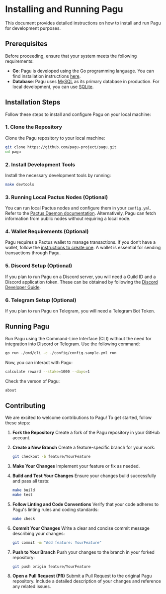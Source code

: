 # Installing and Running Pagu

This document provides detailed instructions on how to install and run Pagu for development purposes.

## Prerequisites

Before proceeding, ensure that your system meets the following requirements:

- **Go**: Pagu is developed using the Go programming language.
  You can find installation instructions [here](https://go.dev/doc/install).
- **Database**: Pagu uses [MySQL](https://dev.mysql.com/downloads/workbench/) as its primary database in production.
  For local development, you can use [SQLite](https://www.sqlite.org/).

## Installation Steps

Follow these steps to install and configure Pagu on your local machine:

### 1. Clone the Repository

Clone the Pagu repository to your local machine:

```bash
git clone https://github.com/pagu-project/pagu.git
cd pagu
```

### 2. Install Development Tools

Install the necessary development tools by running:

```bash
make devtools
```

### 3. Running Local Pactus Nodes (Optional)

You can run local Pactus nodes and configure them in your `config.yml`.
Refer to the [Pactus Daemon documentation](https://docs.pactus.org/get-started/pactus-daemon/).
Alternatively, Pagu can fetch information from public nodes without requiring a local node.

### 4. Wallet Requirements (Optional)

Pagu requires a Pactus wallet to manage transactions.
If you don’t have a wallet, follow the [instructions to create one](https://docs.pactus.org/tutorials/pactus-wallet/#create-a-wallet).
A wallet is essential for sending transactions through Pagu.

### 5. Discord Setup (Optional)

If you plan to run Pagu on a Discord server, you will need a Guild ID and a Discord application token.
These can be obtained by following the [Discord Developer Guide](https://discord.com/developers/docs/quick-start/getting-started).

### 6. Telegram Setup (Optional)

If you plan to run Pagu on Telegram, you will need a Telegram Bot Token.


## Running Pagu

Run Pagu using the Command-Line Interface (CLI) without the need for integration into Discord or Telegram.
Use the following command:

```bash
go run ./cmd/cli -c ./config/config.sample.yml run
```

Now, you can interact with Pagu:

```bash
calculate reward --stake=1000 --days=1
```

Check the verson of Pagu:

```bash
about 
```

## Contributing

We are excited to welcome contributions to Pagu! To get started, follow these steps:

1. **Fork the Repository**
   Create a fork of the Pagu repository in your GitHub account.

2. **Create a New Branch**
   Create a feature-specific branch for your work:

   ```bash
   git checkout -b feature/YourFeature
   ```

3. **Make Your Changes**
   Implement your feature or fix as needed.

4. **Build and Test Your Changes**
   Ensure your changes build successfully and pass all tests:

   ```bash
   make build
   make test
   ```

5. **Follow Linting and Code Conventions**
   Verify that your code adheres to Pagu's linting rules and coding standards:

   ```bash
   make check
   ```

6. **Commit Your Changes**
   Write a clear and concise commit message describing your changes:

   ```bash
   git commit -m "Add feature: YourFeature"
   ```

7. **Push to Your Branch**
   Push your changes to the branch in your forked repository:

   ```bash
   git push origin feature/YourFeature
   ```

8. **Open a Pull Request (PR)**
   Submit a Pull Request to the original Pagu repository.
   Include a detailed description of your changes and reference any related issues.

